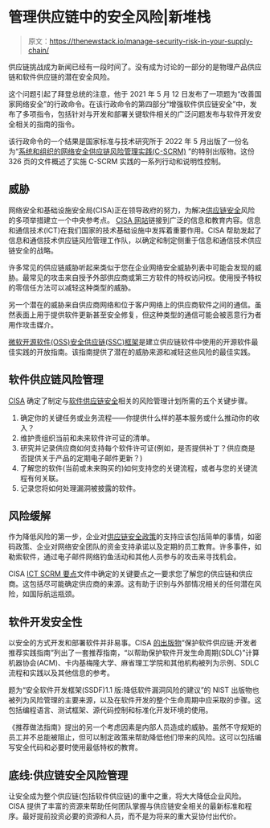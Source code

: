 # 管理供应链中的安全风险|新堆栈

> 原文：<https://thenewstack.io/manage-security-risk-in-your-supply-chain/>

供应链挑战成为新闻已经有一段时间了。没有成为讨论的一部分的是物理产品供应链和软件供应链的潜在安全风险。

这个问题引起了拜登总统的注意，他于 2021 年 5 月 12 日发布了一项题为“改善国家网络安全”的行政命令。在该行政命令的第四部分“增强软件供应链安全”中，发布了多项指令，包括针对与开发和部署关键软件相关的广泛问题发布与软件开发安全相关的指南的指令。

该行政命令的一个结果是国家标准与技术研究所于 2022 年 5 月出版了一份名为“[系统和组织的网络安全供应链风险管理实践(C-SCRM)](https://csrc.nist.gov/publications/detail/sp/800-161/rev-1/final) ”的特别出版物。这份 326 页的文件概述了实施 C-SCRM 实践的一系列行动和说明性控制。

## 威胁

网络安全和基础设施安全局(CISA)正在领导政府的努力，为解决[供应链安全](https://thenewstack.io/what-is-supply-chain-security-and-how-does-it-work/)风险的多项举措建立一个中央参考点。 [CISA 网站](https://www.cisa.gov/cybersecurity)链接到广泛的信息和教育内容。信息和通信技术(ICT)在我们国家的技术基础设施中发挥着重要作用。CISA 帮助发起了信息和通信技术供应链风险管理工作队，以确定和制定侧重于信息和通信技术供应链安全的战略。

许多常见的供应链威胁听起来类似于您在企业网络安全威胁列表中可能会发现的威胁。最常见的攻击来自授予外部供应商或第三方软件的特权访问权。使用授予特权的零信任方法可以减轻这种类型的威胁。

另一个潜在的威胁来自供应商网络和位于客户网络上的供应商软件之间的通信。虽然表面上用于提供软件更新甚至安全修复，但这种类型的通信可能会被恶意行为者用作攻击媒介。

[微软开源软件(OSS)安全供应链(SSC)框架](https://github.com/microsoft/oss-ssc-framework/blob/main/specification/Open_Source_Software_(OSS)_Secure_Supply_Chain_(SSC)_Framework.pdf)是建立供应链软件中使用的开源软件最佳实践的开放指南。该指南提供了潜在的威胁来源和减轻这些风险的最佳实践。

## 软件供应链风险管理

[CISA](https://www.cisa.gov/sites/default/files/publications/defending_against_software_supply_chain_attacks_508_1.pdf) 确定了制定与[软件供应链安全](https://thenewstack.io/new-ebook-a-blueprint-for-supply-chain-security/)相关的风险管理计划所需的五个关键步骤。

1.  确定你的关键任务或业务流程——你提供什么样的基本服务或什么推动你的收入？
2.  维护贵组织当前和未来软件许可证的清单。
3.  研究并记录供应商如何支持每个软件许可证(例如，是否提供补丁？供应商是否提供关于产品的定期电子邮件更新？)
4.  了解您的软件(当前或未来购买的)如何支持您的关键流程，或者与您的关键流程有何关联。
5.  记录您将如何处理漏洞被披露的软件。

## 风险缓解

作为降低风险的第一步，企业对[供应链安全政策](https://thenewstack.io/software-supply-chain-security-tearing-down-the-silos/)的支持应该包括简单的事情，如密码政策、企业对网络安全团队的资金支持承诺以及定期的员工教育。许多事件，如勒索软件，通过电子邮件网络钓鱼活动和其他人员参与的攻击来寻找机会。

CISA [ICT SCRM 要点](https://www.cisa.gov/sites/default/files/publications/ict_scrm_essentials_508.pdf)文件中确定的关键要点之一要求您了解您的供应链和供应商。这包括尽可能确定供应商的来源。这有助于识别与外部情况相关的任何潜在风险，如国际航运瓶颈。

## 软件开发安全性

以安全的方式开发和部署软件并非易事。CISA [的出版物](https://www.cisa.gov/uscert/sites/default/files/publications/ESF_SECURING_THE_SOFTWARE_SUPPLY_CHAIN_DEVELOPERS.PDF)“保护软件供应链:开发者推荐实践指南”列出了一套推荐指南，“以帮助保护软件开发生命周期(SDLC)”计算机器协会(ACM)、卡内基梅隆大学、麻省理工学院和其他机构被列为示例、SDLC 流程和实践以及其他信息的参考。

题为“安全软件开发框架(SSDF)1.1 版:降低软件漏洞风险的建议”的 NIST 出版物也被列为风险管理的主要来源，以及在软件开发的整个生命周期中应采取的步骤。这包括编程语言、测试框架、源代码控制和标准化开发环境的使用。

《推荐做法指南》提出的另一个考虑因素是内部人员造成的威胁。虽然不守规矩的员工并不总能被阻止，但可以制定政策来帮助降低他们带来的风险。这可以包括编写安全代码和必要时使用最低特权的教育。

## 底线:供应链安全风险管理

让安全成为整个供应链(包括软件供应链)的重中之重，将大大降低企业风险。CISA 提供了丰富的资源来帮助任何团队掌握与供应链安全相关的最新标准和程序。最好提前投资必要的资源和人员，而不是为将来的重大妥协付出代价。

<svg xmlns:xlink="http://www.w3.org/1999/xlink" viewBox="0 0 68 31" version="1.1"><title>Group</title> <desc>Created with Sketch.</desc></svg>